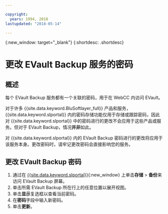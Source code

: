 ```yaml
---

copyright:
  years: 1994, 2018
lastupdated: "2018-05-14"

---
```

{:new_window: target="_blank"}
{:shortdesc: .shortdesc}

# 更改 EVault Backup 服务的密码

## 概述

每个 EVault Backup 服务都有一个关联的密码，用于在 WebCC 内访问 EVault。 

对于许多 {{site.data.keyword.BluSoftlayer_full}} 产品和服务，{{site.data.keyword.slportal}} 内的密码存储功能仅用于存储或跟踪密码，因此对 {{site.data.keyword.slportal}} 中的密码进行的更改不会应用于这些产品或服务。但对于 EVault Backup，情况**并非**如此。 

对 {{site.data.keyword.slportal}} 内的 EVault Backup 密码进行的更改将应用于该服务本身。更改密码时，请牢记更改密码会直接影响您的服务。

## 更改 EVault Backup 密码

1. 通过在 [{{site.data.keyword.slportal}}](https://control.softlayer.com/){:new_window} 上单击**存储** > **备份**来访问 EVault Backup 屏幕。
2. 单击所需 EVault Backup 所在行上的任意位置以展开视图。
3. 单击**显示**复选框以查看当前密码。
4. 在**密码**字段中输入新密码。
5. 单击**更新**。
